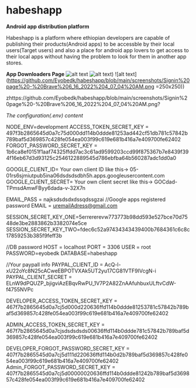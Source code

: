 # habeshapp
<b>Android app distribution platform</b>

Habeshapp is a platform where ethiopian developers are capable of publishing their products(Android apps) to be accessble by their local users(Target users)
and also a place for android app lovers to get access to their local apps without having the problem to look for them in another app stores.

<b> App Downloaders Page</b>
![alt text](https://github.com/Eyobedk/habseshapp/blob/main/screenshots/Habesha%20App%20-%20Brave%206_23_2022%204_45_29%20AM.png)
![alt text](https://github.com/Eyobedk/habseshapp/blob/main/screenshots/Habesha%20App%20-%20Brave%206_23_2022%204_54_33%20AM.png))
![alt text](https://github.com/Eyobedk/habeshapp/blob/main/screenshots/Signin%20page%20-%20Brave%206_16_2022%204_07_04%20AM.png =250x250))

zhttps://github.com/Eyobedk/habeshapp/blob/main/screenshots/Signin%20page%20-%20Brave%206_16_2022%204_07_04%20AM.png?

<i>The configuration(.env) content</i>

NODE_ENV=development
ACCESS_TOKEN_SECRET_KEY = 497f3b2865645d0a7c75d000dd114b0ddde81253ad442cf51db781c57842b789baf5d369857c428fe054ea003f99c619e681b416a7e409700fe62402
FORGOT_PASSWORD_SECRET_KEY = 1b6ca8ef0151f1aaf74325ffdd7ac3c61ad9599203ccd99f875367b7e8439f394f16eb67d3d93125c2546122889545d786ebfba64b560287adc1dd0a0

GOOGLE_CLIENT_ID= Your own client ID like this->  05-01rs6sjmiutpub5ina06dsdsdsdbh5h.apps.googleusercontent.com
GOOGLE_CLIENT_SECRET= Your own client secret like this-> GOCdad-TPmsdAmwFByy6dada-v-32X7n


EMAIL_PASS = najksdsdsdxdssqdssgzai   //Google apps registered password
EMAIL = uremailAdress@gmail.com

SESSION_SECRET_KEY_ONE=5errererevw773773b98dd593e527bce70d7548de3be2883862b3382074e5ce
SESSION_SECRET_KEY_TWO=fdec6c52a97434343439400b7684361c6c8c17859253b385f9feff3b

//DB password
HOST = localhost
PORT = 3306
USER = root
PASSWORD=eyobedk
DATABASE=habeshapp

//Your paypall info
PAYPAL_CLIENT_ID = AcQ-l-xU22oYc8N25cACweEBPOTVXAk5UT2yu17CG81VTF9IVcgN-i
PAYPAL_CLIENT_SECRET = ELnW9dPQUZP_bjigviAzEBqvRwPU_1V7P2A82ZnAAfuhbuxULftvCdW-f4755NVPc

DEVELOPER_ACCESS_TOKEN_SECRET_KEY = 467f7b2865645d0a7cj5d000d220636ffd114b0ddde81253781c57842b789baf5d369857c428fe054ea003f99c619e681b416a7e409700fe62402

ADMIN_ACCESS_TOKEN_SECRET_KEY = 467f7b2865645d0a7cjsdsdsdsds00636ffd114b0ddde781c57842b789baf5d369857c428fe054ea003f99c619e681b416a7e409700fe62402

DEVELOPER_FORGOT_PASSWORD_SECRET_KEY = 407f7b2865545d0a7cj5d111d220636ffd114b0d2b789baf5d369857c428fe054ea003f99c619e681b416a7e409700fe62402
Admin_FORGOT_PASSWORD_SECRET_KEY = 407f7b2865545d0a7cj5d00000020636ffd114b0ddde81242b789baf5d369857c428fe054ea003f99c619e681b416a7e409700fe62402


